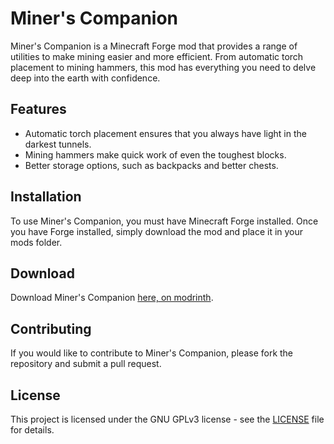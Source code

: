 # Miner's Companion

Miner's Companion is a Minecraft Forge mod that provides a range of utilities to make mining easier and more efficient. From automatic torch placement to mining hammers, this mod has everything you need to delve deep into the earth with confidence.

## Features

- Automatic torch placement ensures that you always have light in the darkest tunnels.
- Mining hammers make quick work of even the toughest blocks.
- Better storage options, such as backpacks and better chests.

## Installation

To use Miner's Companion, you must have Minecraft Forge installed. Once you have Forge installed, simply download the mod and place it in your mods folder.

## Download

Download Miner's Companion [here, on modrinth](https://modrinth.com/mod/minerscompanion).

## Contributing

If you would like to contribute to Miner's Companion, please fork the repository and submit a pull request.

## License

This project is licensed under the GNU GPLv3 license - see the [LICENSE](LICENSE) file for details.
